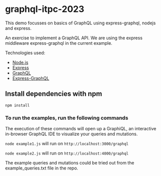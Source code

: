 # graphql-itpc-2023

This demo focusses on basics of GraphQL using express-graphql, nodejs and express.

An exercise to implement a GraphQL API. We are using the express middleware express-graphql in the current example.

Technologies used:

* [Node.js](https://nodejs.org/en/about/)
* [Express](https://expressjs.com/)
* [GraphQL](https://graphql.org/)
* [Express-GraphQL](https://graphql.org/graphql-js/express-graphql/)


## Install dependencies with npm

`npm install`

### To run the examples, run the following commands
The execution of these commands will open up a GraphiQL, an interactive in-browser GraphQL IDE to visualize your queries and mutations.

`node example1.js` will run on `http://localhost:3000/graphql`

`node example2.js` will run on `http://localhost:4000/graphql`

The example queries and mutations could be tried out from the example_queries.txt file in the repo.
